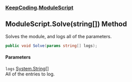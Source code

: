 ### [KeepCoding](KeepCoding.md 'KeepCoding').[ModuleScript](KeepCoding_ModuleScript.md 'KeepCoding.ModuleScript')
## ModuleScript.Solve(string[]) Method
Solves the module, and logs all of the parameters.  
```csharp
public void Solve(params string[] logs);
```
#### Parameters
<a name='KeepCoding_ModuleScript_Solve(string__)_logs'></a>
`logs` [System.String](https://docs.microsoft.com/en-us/dotnet/api/System.String 'System.String')[[]](https://docs.microsoft.com/en-us/dotnet/api/System.Array 'System.Array')  
All of the entries to log.
  
